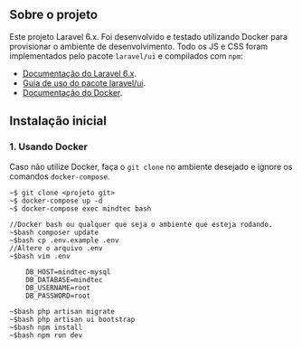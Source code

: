 ## Sobre o projeto

Este projeto Laravel 6.x. Foi desenvolvido e testado utilizando Docker para provisionar o ambiente de desenvolvimento. Todo os JS e CSS foram implementados pelo pacote `laravel/ui` e compilados com `npm`:

- [Documentação do Laravel 6.x](https://laravel.com/docs/6.x).
- [Guia de uso do pacote laravel/ui](https://laravel.com/docs/6.x/frontend).
- [Documentação do Docker](https://docs.docker.com/compose/reference/up/).

## Instalação inicial
### 1. Usando Docker
Caso não utilize Docker, faça o `git clone` no ambiente desejado e ignore os comandos `docker-compose`.
```
~$ git clone <projeto git>
~$ docker-compose up -d
~$ docker-compose exec mindtec bash

//Docker bash ou qualquer que seja o ambiente que esteja rodando.
~$bash composer update
~$bash cp .env.example .env
//Altere o arquivo .env
~$bash vim .env

    DB_HOST=mindtec-mysql
    DB_DATABASE=mindtec
    DB_USERNAME=root
    DB_PASSWORD=root
    
~$bash php artisan migrate
~$bash php artisan ui bootstrap
~$bash npm install
~$bash npm run dev

```
